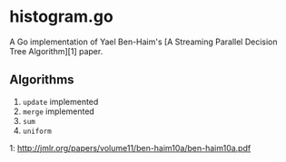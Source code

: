 # histogram.go

A Go implementation of Yael Ben-Haim's [A Streaming Parallel Decision Tree
Algorithm][1] paper.

## Algorithms

1. `update` implemented
2. `merge` implemented
3. `sum`
4. `uniform`

1: http://jmlr.org/papers/volume11/ben-haim10a/ben-haim10a.pdf
